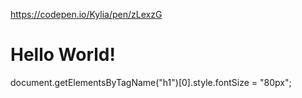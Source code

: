 https://codepen.io/Kylia/pen/zLexzG
<h1>Hello World!</h1>
document.getElementsByTagName("h1")[0].style.fontSize = "80px";
